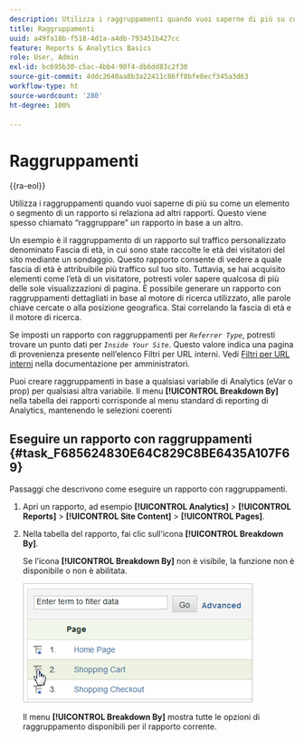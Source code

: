 ```yaml
---
description: Utilizza i raggruppamenti quando vuoi saperne di più su come un elemento o segmento di un rapporto si relaziona ad altri rapporti. Questo viene spesso chiamato “raggruppare” un rapporto in base a un altro.
title: Raggruppamenti
uuid: a49fa18b-f518-4d1a-a4db-793451b427cc
feature: Reports & Analytics Basics
role: User, Admin
exl-id: bc695b30-c5ac-4bb4-90f4-db6dd83c2f30
source-git-commit: 4ddc2640aa8b3a22411c86ff8bfe0ecf345a3d63
workflow-type: ht
source-wordcount: '280'
ht-degree: 100%

---
```


# Raggruppamenti

{{ra-eol}}

Utilizza i raggruppamenti quando vuoi saperne di più su come un elemento o segmento di un rapporto si relaziona ad altri rapporti. Questo viene spesso chiamato “raggruppare” un rapporto in base a un altro.

Un esempio è il raggruppamento di un rapporto sul traffico personalizzato denominato Fascia di età, in cui sono state raccolte le età dei visitatori del sito mediante un sondaggio. Questo rapporto consente di vedere a quale fascia di età è attribuibile più traffico sul tuo sito. Tuttavia, se hai acquisito elementi come l’età di un visitatore, potresti voler sapere qualcosa di più delle sole visualizzazioni di pagina. È possibile generare un rapporto con raggruppamenti dettagliati in base al motore di ricerca utilizzato, alle parole chiave cercate o alla posizione geografica. Stai correlando la fascia di età e il motore di ricerca.

Se imposti un rapporto con raggruppamenti per *`Referrer Type`*, potresti trovare un punto dati per *`Inside Your Site`*. Questo valore indica una pagina di provenienza presente nell’elenco Filtri per URL interni. Vedi [Filtri per URL interni](/help/admin/admin/internal-url-filter-admin.md) nella documentazione per amministratori.

Puoi creare raggruppamenti in base a qualsiasi variabile di Analytics (eVar o prop) per qualsiasi altra variabile. Il menu **[!UICONTROL Breakdown By]** nella tabella dei rapporti corrisponde al menu standard di reporting di Analytics, mantenendo le selezioni coerenti

## Eseguire un rapporto con raggruppamenti {#task_F685624830E64C829C8BE6435A107F69}

Passaggi che descrivono come eseguire un rapporto con raggruppamenti.

<!-- 

t_reports_breakdown.xml

 -->

1. Apri un rapporto, ad esempio **[!UICONTROL Analytics]** > **[!UICONTROL Reports]** > **[!UICONTROL Site Content]** > **[!UICONTROL Pages]**.
1. Nella tabella del rapporto, fai clic sull’icona **[!UICONTROL Breakdown By]**.

   Se l’icona **[!UICONTROL Breakdown By]** non è visibile, la funzione non è disponibile o non è abilitata.

   ![](assets/breakdown.png)

   Il menu **[!UICONTROL Breakdown By]** mostra tutte le opzioni di raggruppamento disponibili per il rapporto corrente.
